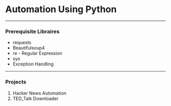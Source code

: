 # Automation Using Python 

-----------------------------------------------------------------------------------------------------------------------------------------------------------------------------------

### Prerequisite Libraires

* requests
* Beautifulsoup4
* re - Regular Expression
* sys
* Exception Handling

-----------------------------------------------------------------------------------------------------------------------------------------------------------------------------------

### Projects 

1) Hacker News Automation
2) TED_Talk Downloader

